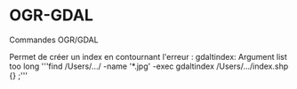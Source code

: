 OGR-GDAL
========
Commandes OGR/GDAL

Permet de créer un index en contournant l'erreur : gdaltindex: Argument list too long 
'''find /Users/.../ -name '*.jpg' -exec gdaltindex /Users/.../index.shp {} \;'''
